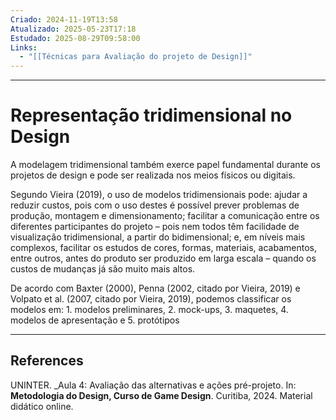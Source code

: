 ```yaml
---
Criado: 2024-11-19T13:58
Atualizado: 2025-05-23T17:18
Estudado: 2025-08-29T09:58:00
Links:
  - "[[Técnicas para Avaliação do projeto de Design]]"
---
```

---
# Representação tridimensional no Design

A modelagem tridimensional também exerce papel fundamental durante os projetos de design e pode ser realizada nos meios físicos ou digitais.

Segundo Vieira (2019), o uso de modelos tridimensionais pode: ajudar a reduzir custos, pois com o uso destes é possível prever problemas de produção, montagem e dimensionamento; facilitar a comunicação entre os diferentes participantes do projeto – pois nem todos têm facilidade de visualização tridimensional, a partir do bidimensional; e, em níveis mais complexos, facilitar os estudos de cores, formas, materiais, acabamentos, entre outros, antes do produto ser produzido em larga escala – quando os custos de mudanças já são muito mais altos.

De acordo com Baxter (2000), Penna (2002, citado por Vieira, 2019) e Volpato et al. (2007, citado por Vieira, 2019), podemos classificar os modelos em: 1. modelos preliminares, 2. mock-ups, 3. maquetes, 4. modelos de apresentação e 5. protótipos


---
## References

UNINTER.  _Aula 4: Avaliação das alternativas e ações pré-projeto. In: **Metodologia do Design, Curso de Game Design**. Curitiba, 2024. Material didático online.